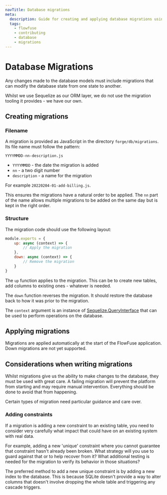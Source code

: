 ```yaml
---
navTitle: Database migrations
meta:
  description: Guide for creating and applying database migrations using custom tooling in FlowFuse.
  tags:
    - flowfuse
    - contributing
    - database
    - migrations
---
```


# Database Migrations

Any changes made to the database models must include migrations
that can modify the database state from one state to another.

Whilst we use Sequelize as our ORM layer, we do not use the migration tooling
it provides - we have our own.

## Creating migrations

### Filename

A migration is provided as JavaScript in the directory `forge/db/migrations`.
Its file name must follow the pattern:

```
YYYYMMDD-nn-description.js
```

 - `YYYYMMDD` - the date the migration is added
 - `nn` - a two digit number
 - `description` - a name for the migration

For example `20220204-01-add-billing.js`.

This ensures the migrations have a natural order to be applied. The `nn` part of
the name allows multiple migrations to be added on the same day but is kept in the
right order.

### Structure

The migration code should use the following layout:

```js
module.exports = {
    up: async (context) => {
        // Apply the migration
    },
    down: async (context) => {
        // Remove the migration
    }
}
```

The `up` function applies to the migration. This can be to create new tables, add columns
to existing ones - whatever is needed.

The `down` function reverses the migration. It should restore the database back to
how it was prior to the migration.

The `context` argument is an instance of [Sequelize.QueryInterface](https://sequelize.org/docs/v6/other-topics/query-interface/) that can be used to perform
operations on the database.

## Applying migrations

Migrations are applied automatically at the start of the FlowFuse application. Down
migrations are not yet supported.

## Considerations when writing migrations

Whilst migrations give us the ability to make changes to the database, they must
be used with great care. A failing migration will prevent the platform from starting
and may require manual intervention. Everything should be done to avoid that from
happening.

Certain types of migration need particular guidance and care over.

### Adding constraints

If a migration is adding a new constraint to an existing table, you need to consider
very carefully what impact that could have on an existing system with real data.

For example, adding a new 'unique' constraint where you cannot guarantee that
constraint hasn't already been broken. What strategy will you use to guard against
that or to help recover from it? What additional testing is needed for the migration
to verify its behavior in those situations?

The preferred method to add a new unique constraint is by adding a new index to the
database. This is because SQLite doesn't provide a way to alter columns that doesn't
involve dropping the whole table and triggering any cascade triggers.